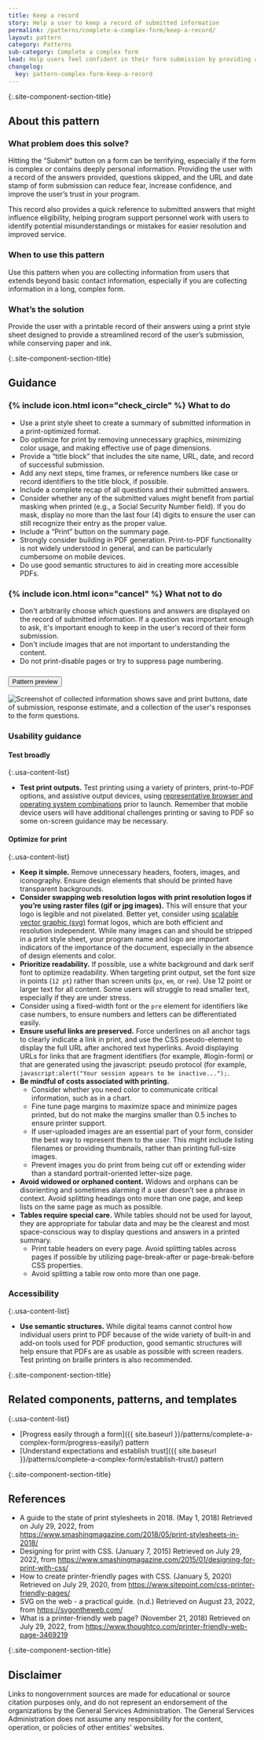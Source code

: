 ```yaml
---
title: Keep a record
story: Help a user to keep a record of submitted information
permalink: /patterns/complete-a-complex-form/keep-a-record/
layout: pattern
category: Patterns
sub-category: Complete a complex form
lead: Help users feel confident in their form submission by providing a record to download or print. A printed or downloaded record of their answers provides a reference for future use, and helps users confirm their successful form submission.
changelog:
  key: pattern-complex-form-keep-a-record
---
```


{:.site-component-section-title}
## About this pattern

### What problem does this solve?

Hitting the “Submit” button on a form can be terrifying, especially if the form is complex or contains deeply personal information. Providing the user with a record of the answers provided, questions skipped, and the URL and date stamp of form submission can reduce fear, increase confidence, and improve the user’s trust in your program.

This record also provides a quick reference to submitted answers that might influence eligibility, helping program support personnel work with users to identify potential misunderstandings or mistakes for easier resolution and improved service.

### When to use this pattern

Use this pattern when you are collecting information from users that extends beyond basic contact information, especially if you are collecting information in a long, complex form.

### What’s the solution

Provide the user with a printable record of their answers using a print style sheet designed to provide a streamlined record of the user’s submission, while conserving paper and ink.

{:.site-component-section-title}
## Guidance

<div class="grid-row grid-gap-3">
  <div class="tablet:grid-col">
    <div class="do-dont">
      <div class="do-dont__do">
        <h3 class="do-dont__heading">
          {% include icon.html icon="check_circle" %}
          What to do
        </h3>
        <div class="do-dont__content">
          <ul>
            <li>Use a print style sheet to create a summary of submitted information in a print-optimized format.</li>
            <li>Do optimize for print by removing unnecessary graphics, minimizing color usage, and making effective use of page dimensions.</li>
            <li>Provide a “title block” that includes the site name, URL, date, and record of successful submission.</li>
            <li>Add any next steps, time frames, or reference numbers like case or record identifiers to the title block, if possible.</li>
            <li>Include a complete recap of all questions and their submitted answers.</li>
            <li>Consider whether any of the submitted values might benefit from partial masking when printed (e.g., a Social Security Number field). If you do mask, display no more than the last four (4) digits to ensure the user can still recognize their entry as the proper value.</li>
            <li>Include a “Print” button on the summary page.</li>
            <li>Strongly consider building in PDF generation. Print-to-PDF functionality is not widely understood in general, and can be particularly cumbersome on mobile devices.</li>
            <li>Do use good semantic structures to aid in creating more accessible PDFs.</li>
          </ul>
        </div>
      </div>
    </div>
  </div>
  <div class="tablet:grid-col">
    <div class="do-dont">
      <div class="do-dont__dont">
        <h3 class="do-dont__heading">
          {% include icon.html icon="cancel" %}
          What not to do
        </h3>
        <div class="do-dont__content">
          <ul>
            <li>Don't arbitrarily choose which questions and answers are displayed on the record of submitted information. If a question was important enough to ask, it's important enough to keep in the user's record of their form submission.</li>
            <li>Don't include images that are not important to understanding the content.</li>
            <li>Do not print-disable pages or try to suppress page numbering.</li>
          </ul>
        </div>
      </div>
    </div>
  </div>
</div>

<div class="usa-accordion usa-accordion--bordered site-accordion-code site-component-preview margin-top-2">
  <h3 id="pattern-preview" class="usa-accordion__heading site-accordion-heading">
    <button type="button" class="usa-accordion__button" aria-controls="accordion-preview" aria-expanded="true">
      Pattern preview
    </button>
  </h3>
  <div id="accordion-preview" class="usa-accordion__content">
    <img src="{{ site.baseurl }}/img/patterns/keep-a-record.png" alt="Screenshot of collected information shows save and print buttons, date of submission, response estimate, and a collection of the user's responses to the form questions." class="width-full maxw-mobile-lg"/>
  </div>
</div>

### Usability guidance

#### Test broadly


{:.usa-content-list}
- **Test print outputs.** Test printing using a variety of printers, print-to-PDF options, and assistive output devices, using [representative browser and operating system combinations](https://digital.gov/2013/07/15/digital-metrics-for-federal-agencies) prior to launch. Remember that mobile device users will have additional challenges printing or saving to PDF so some on-screen guidance may be necessary.

#### Optimize for print

{:.usa-content-list}
- **Keep it simple.** Remove unnecessary headers, footers, images, and iconography. Ensure design elements that should be printed have transparent backgrounds.
- **Consider swapping web resolution logos with print resolution logos if you’re using raster files (gif or jpg images).** This will ensure that your logo is legible and not pixelated. Better yet, consider using [scalable vector graphic (svg)](https://svgontheweb.com/) format logos, which are both efficient and resolution independent. While many images can and should be stripped in a print style sheet, your program name and logo are important indicators of the importance of the document, especially in the absence of design elements and color.
- **Prioritize readability.** If possible, use a white background and dark serif font to optimize readability. When targeting print output, set the font size in points (`12 pt`) rather than screen units (`px`, `em`, or `rem`). Use 12 point or larger text for all content. Some users will struggle to read smaller text, especially if they are under stress.
- Consider using a fixed-width font or the `pre` element for identifiers like case numbers, to ensure numbers and letters can be differentiated easily.
- **Ensure useful links are preserved.** Force underlines on all anchor tags to clearly indicate a link in print, and use the CSS pseudo-element to display the full URL after anchored text hyperlinks. Avoid displaying URLs for links that are fragment identifiers (for example, #login-form) or that are generated using the javascript: pseudo protocol (for example, `javascript:alert("Your session appears to be inactive...");`.
- **Be mindful of costs associated with printing.**
  - Consider whether you need color to communicate critical information, such as in a chart.
  - Fine tune page margins to maximize space and minimize pages printed, but do not make the margins smaller than 0.5 inches to ensure printer support.
  - If user-uploaded images are an essential part of your form, consider the best way to represent them to the user. This might include listing filenames or providing thumbnails, rather than printing full-size images.
  - Prevent images you do print from being cut off or extending wider than a standard portrait-oriented letter-size page.
- **Avoid widowed or orphaned content.** Widows and orphans can be disorienting and sometimes alarming if a user doesn’t see a phrase in context. Avoid splitting headings onto more than one page, and keep lists on the same page as much as possible.
- **Tables require special care.** While tables should not be used for layout, they are appropriate for tabular data and may be the clearest and most space-conscious way to display questions and answers in a printed summary.
  - Print table headers on every page. Avoid splitting tables across pages if possible by utilizing page-break-after or page-break-before CSS properties.
  - Avoid splitting a table row onto more than one page.


### Accessibility

{:.usa-content-list}
- **Use semantic structures.** While digital teams cannot control how individual users print to PDF because of the wide variety of built-in and add-on tools used for PDF production, good semantic structures will help ensure that PDFs are as usable as possible with screen readers. Test printing on braille printers is also recommended.

{:.site-component-section-title}
## Related components, patterns, and templates

{:.usa-content-list}
- [Progress easily through a form]({{ site.baseurl }}/patterns/complete-a-complex-form/progress-easily/) pattern
- [Understand expectations and establish trust]({{ site.baseurl }}/patterns/complete-a-complex-form/establish-trust/) pattern

{:.site-component-section-title}
## References

- A guide to the state of print stylesheets in 2018. (May 1, 2018) Retrieved on July 29, 2022, from <https://www.smashingmagazine.com/2018/05/print-stylesheets-in-2018/>
- Designing for print with CSS. (January 7, 2015) Retrieved on July 29, 2022, from <https://www.smashingmagazine.com/2015/01/designing-for-print-with-css/>
- How to create printer-friendly pages with CSS. (January 5, 2020) Retrieved on July 29, 2020, from <https://www.sitepoint.com/css-printer-friendly-pages/>
- SVG on the web - a practical guide. (n.d.) Retrieved on August 23, 2022, from <https://svgontheweb.com/>
- What is a printer-friendly web page? (November 21, 2018) Retrieved on July 29, 2022, from <https://www.thoughtco.com/printer-friendly-web-page-3469219>

{:.site-component-section-title}
## Disclaimer

Links to nongovernment sources are made for educational or source citation purposes only, and do not represent an endorsement of the organizations by the General Services Administration. The General Services Administration does not assume any responsibility for the content, operation, or policies of other entities' websites.
